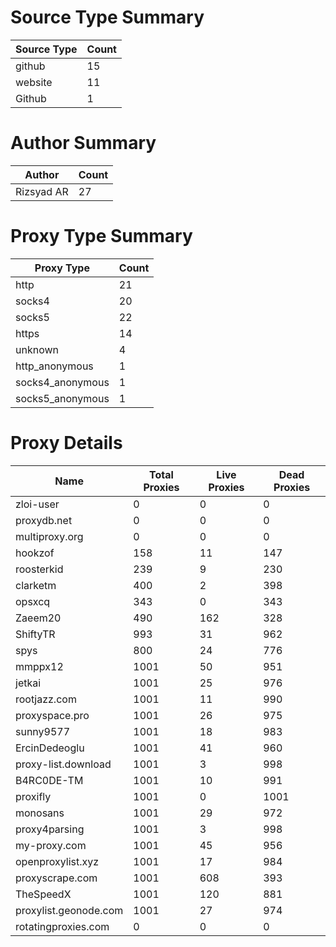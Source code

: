 # Source Type Summary

| Source Type | Count |
|-------------|-------|
| github | 15 |
| website | 11 |
| Github | 1 |


# Author Summary

| Author | Count |
|--------|-------|
| Rizsyad AR | 27 |


# Proxy Type Summary

| Proxy Type | Count |
|------------|-------|
| http | 21 |
| socks4 | 20 |
| socks5 | 22 |
| https | 14 |
| unknown | 4 |
| http_anonymous | 1 |
| socks4_anonymous | 1 |
| socks5_anonymous | 1 |


# Proxy Details

| Name | Total Proxies | Live Proxies | Dead Proxies |
|------|---------------|--------------|---------------|
| zloi-user | 0 | 0 | 0 |
| proxydb.net | 0 | 0 | 0 |
| multiproxy.org | 0 | 0 | 0 |
| hookzof | 158 | 11 | 147 |
| roosterkid | 239 | 9 | 230 |
| clarketm | 400 | 2 | 398 |
| opsxcq | 343 | 0 | 343 |
| Zaeem20 | 490 | 162 | 328 |
| ShiftyTR | 993 | 31 | 962 |
| spys | 800 | 24 | 776 |
| mmppx12 | 1001 | 50 | 951 |
| jetkai | 1001 | 25 | 976 |
| rootjazz.com | 1001 | 11 | 990 |
| proxyspace.pro | 1001 | 26 | 975 |
| sunny9577 | 1001 | 18 | 983 |
| ErcinDedeoglu | 1001 | 41 | 960 |
| proxy-list.download | 1001 | 3 | 998 |
| B4RC0DE-TM | 1001 | 10 | 991 |
| proxifly | 1001 | 0 | 1001 |
| monosans | 1001 | 29 | 972 |
| proxy4parsing | 1001 | 3 | 998 |
| my-proxy.com | 1001 | 45 | 956 |
| openproxylist.xyz | 1001 | 17 | 984 |
| proxyscrape.com | 1001 | 608 | 393 |
| TheSpeedX | 1001 | 120 | 881 |
| proxylist.geonode.com | 1001 | 27 | 974 |
| rotatingproxies.com | 0 | 0 | 0 |
